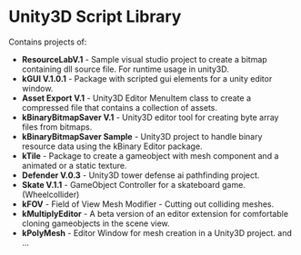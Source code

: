 # Unity3D Script Library

Contains projects of:

 * **ResourceLabV.1** - Sample visual studio project to create a bitmap containing dll source file. For runtime usage in unity3D.
 * **kGUI V.1.0.1** - Package with scripted gui elements for a unity editor window.
 * **Asset Export V.1** - Unity3D Editor MenuItem class to create a compressed file that contains a collection of assets.
 * **kBinaryBitmapSaver V.1** - Unity3D editor tool for creating byte array files from bitmaps.
 * **kBinaryBitmapSaver Sample** - Unity3D project to handle binary resource data using the kBinary Editor package.
 * **kTile** - Package to create a gameobject with mesh component and a animated or a static texture.
 * **Defender V.0.3** - Unity3D tower defense ai pathfinding project. 
 * **Skate V.1.1** - GameObject Controller for a skateboard game. (Wheelcollider)
 * **kFOV** - Field of View Mesh Modifier - Cutting out colliding meshes.
 * **kMultiplyEditor** - A beta version of an editor extension for comfortable cloning gameobjects in the scene view.
 * **kPolyMesh** - Editor Window for mesh creation in a Unity3D project.
 and ...